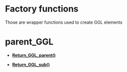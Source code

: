 # Factory functions

Those are wrapper functions used to create GGL elements

# parent_GGL

- **[Return_GGL_parent()](https://github.com/Ced30/GML-GUI-Library-GGL-Documentation/blob/main/API/GGL_factory/Return_GGL_parent.md)**

- **[Return_GGL_sub()](https://github.com/Ced30/GML-GUI-Library-GGL-Documentation/blob/main/API/GGL_factory/Return_GGL_sub.md)**
